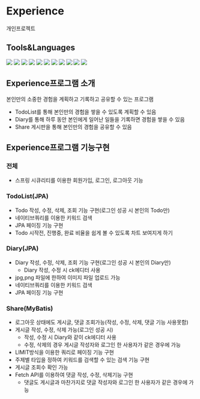 # Experience
개인프로젝트

## Tools&Languages
<img src="https://img.shields.io/badge/Spring%20Boot-6DB33F.svg?style=for-the-badge&logo=Spring%20Boot&logoColor=white"/></a>
<img src="https://img.shields.io/badge/Spring%20Security-6DB33F.svg?style=for-the-badge&logo=Spring%20Security&logoColor=white"/></a>
<img src="https://img.shields.io/badge/Java-007396?style=flat-square&logo=Java&logoColor=white"/></a>
<img src="https://img.shields.io/badge/JavaScript-F7DF1E?style=flat-square&logo=JavaScript&logoColor=white"/></a>
<img src="https://img.shields.io/badge/MySQL-4479A1?style=flat-square&logo=MySQL&logoColor=white"/></a>
<img src="https://img.shields.io/badge/html5-%23E34F26.svg?style=for-the-badge&logo=html5&logoColor=white"/></a>
<img src="https://img.shields.io/badge/Visual%20Studio%20Code-007ACC.svg?style=for-the-badge&logo=Visual%20Studio%20Code&logoColor=white"/></a>
<img src="https://img.shields.io/badge/css-%231572B6.svg?style=for-the-badge&logo=css3&logoColor=white"/></a>
<img src="https://img.shields.io/badge/bootstrap-%23563D7C.svg?style=for-the-badge&logo=bootstrap&logoColor=white"/></a>
<img src="https://img.shields.io/badge/github-%23121011.svg?style=for-the-badge&logo=github&logoColor=white"/></a>
<img src="https://img.shields.io/badge/Tomcat-caa01a?style=flat-square&logo=APACHE-TOMCAT&logoColor=white"/></a>

## Experience프로그램 소개
본인만의 소중한 경험을 계획하고 기록하고 공유할 수 있는 프로그램
- TodoList를 통해 본인만의 경험을 쌓을 수 있도록 계획할 수 있음
- Diary를 통해 하루 동안 본인에게 일어난 일들을 기록하면 경험을 쌓을 수 있음
- Share 게시판을 통해 본인만의 경험을 공유할 수 있음

## Experience프로그램 기능구현
### 전체
- 스프링 시큐리티를 이용한 회원가입, 로그인, 로그아웃 기능
### TodoList(JPA)
- Todo 작성, 수정, 삭제, 조회 기능 구현(로그인 성공 시 본인의 Todo만)
- 네이티브쿼리를 이용한 키워드 검색
- JPA 페이징 기능 구현
- Todo 시작전, 진행중, 완료 비율을 쉽게 볼 수 있도록 차트 보여지게 하기
### Diary(JPA)
- Diary 작성, 수정, 삭제, 조회 기능 구현(로그인 성공 시 본인의 Diary만)
  - Diary 작성, 수정 시 ck에디터 사용
- jpg,png 파일에 한하여 이미지 파일 업로드 가능
- 네이티브쿼리를 이용한 키워드 검색
- JPA 페이징 기능 구현
### Share(MyBatis)
- 로그아웃 상태에도 게시글, 댓글 조회가능(작성, 수정, 삭제, 댓글 기능 사용못함)
- 게시글 작성, 수정, 삭제 가능(로그인 성공 시)
  - 작성, 수정 시 Diary와 같이 ck에디터 사용
  - 수정, 삭제의 경우 게시글 작성자와 로그인 한 사용자가 같은 경우에 가능
- LIMIT방식을 이용한 쿼리로 페이징 기능 구현
- 주제별 타입을 정하여 키워드를 검색할 수 있는 검색 기능 구현
- 게시글 조회수 확인 가능
- Fetch API를 이용하여 댓글 작성, 수정, 삭제기능 구현
  - 댓글도 게시글과 마찬가지로 댓글 작성자와 로그인 한 사용자가 같은 경우에 가능

